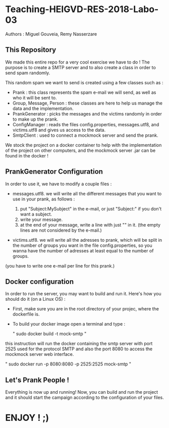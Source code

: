 # Teaching-HEIGVD-RES-2018-Labo-03

Authors : Miguel Gouveia, Remy Nasserzare

## This Repository

We made this entire repo for a very cool exercise we have to do !
The purpose is to create a SMTP server and to also create a class in order to send spam randomly.

This random spam we want to send is created using a few classes such as :

* Prank : this class represents the spam e-mail we will send, as well as who it will be sent to.
* Group, Message, Person : these classes are here to help us manage the data and the implementation.
* PrankGenerator : picks the messages and the victims randomly in order to make up the prank.
* ConfigManager : reads the files config.properties, messages.utf8, and victims.utf8 and gives us access to the data.
* SmtpClient : used to connect a mockmock server and send the prank.

We stock the project on a docker container to help with the implementation of the project on other computers, 
and the mockmock server .jar can be found in the docker !

## PrankGenerator Configuration

In order to use it, we have to modify a couple files :

* messages.utf8. we will write all the different messages that you want to use in your prank, as follows :

  1) put "Subject:MySubject" in the e-mail, or just "Subject:" if you don't want a subject.
  2) write your message.
  3) at the end of your message, write a line with just "" in it.
     (the empty lines are not considered by the e-mail.)

* victims.utf8. we will write all the adresses to prank, which will be split in the number of groups you want in the file 
  config.properties, so you wanna have the number of adresses at least equal to the number of groups.
  
(you have to write one e-mail per line for this prank.)

## Docker configuration

In order to run the server, you may want to build and run it.
Here's how you should do it (on a Linux OS) :

* First, make sure you are in the root directory of your projec, where the dockerfile is.

* To build your docker image open a terminal and type :

     " sudo docker build -t mock-smtp "

this instruction will run the docker containing the smtp server with port 2525 used for the protocol SMTP and
also the port 8080 to access the mockmock server web interface.

   " sudo docker run -p 8080:8080 -p 2525:2525 mock-smtp "

## Let's Prank People !

Everything is now up and running!
Now, you can build and run the project and it should start the campaign according to the configuration of your files.

# ENJOY ! ;)
